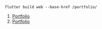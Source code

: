 ```
flutter build web --base-href /portfolio/
```

1. [Portfolio](https://jellebuning.github.io/portfolio)
1. [Portfolio](https://jellebuning.github.io/portfolio/)


